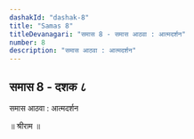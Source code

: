 ```yaml
---
dashakId: "dashak-8"
title: "Samas 8"
titleDevanagari: "समास 8 - समास आठवा : आत्मदर्शन"
number: 8
description: "समास आठवा : आत्मदर्शन"
---
```


## समास 8 - दशक ८

समास आठवा : आत्मदर्शन

॥ श्रीराम ॥
